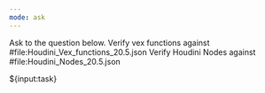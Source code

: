 ```yaml
---
mode: ask
---
```

Ask to the question below.
Verify vex functions against #file:Houdini_Vex_functions_20.5.json
Verify Houdini Nodes against #file:Houdini_Nodes_20.5.json

${input:task}
